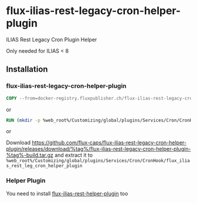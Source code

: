 # flux-ilias-rest-legacy-cron-helper-plugin

ILIAS Rest Legacy Cron Plugin Helper

Only needed for ILIAS < 8

## Installation

### flux-ilias-rest-legacy-cron-helper-plugin

```dockerfile
COPY --from=docker-registry.fluxpublisher.ch/flux-ilias-rest-legacy-cron-helper-plugin:%tag% /flux-ilias-rest-legacy-cron-helper-plugin %web_root%/Customizing/global/plugins/Services/Cron/CronHook/flux_ilias_rest_leg_cron_helper_plugin
```

or

```dockerfile
RUN (mkdir -p %web_root%/Customizing/global/plugins/Services/Cron/CronHook/flux_ilias_rest_leg_cron_helper_plugin && cd %web_root%/Customizing/global/plugins/Services/Cron/CronHook/flux_ilias_rest_leg_cron_helper_plugin && wget -O - https://github.com/flux-caps/flux-ilias-rest-legacy-cron-helper-plugin/releases/download/%tag%/flux-ilias-rest-legacy-cron-helper-plugin-%tag%-build.tar.gz | tar -xz --strip-components=1)
```

or

Download https://github.com/flux-caps/flux-ilias-rest-legacy-cron-helper-plugin/releases/download/%tag%/flux-ilias-rest-legacy-cron-helper-plugin-%tag%-build.tar.gz and extract it to `%web_root%/Customizing/global/plugins/Services/Cron/CronHook/flux_ilias_rest_leg_cron_helper_plugin`

### Helper Plugin

You need to install [flux-ilias-rest-helper-plugin](https://github.com/flux-caps/flux-ilias-rest-helper-plugin) too
